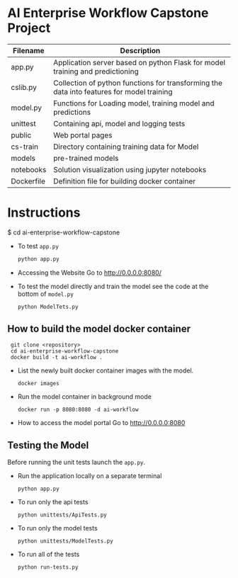 # AI Enterprise Workflow Capstone Project


| Filename |Description |
| --- | --- |
| app.py | Application server based on python Flask for model training and predictioning |
| cslib.py | Collection of python functions for transforming the data into features for model training |
| model.py | Functions for Loading model, training model and predictions |
|unittest| Containing api, model and logging tests |
| public | Web portal pages |
| cs-train | Directory containing training data for Model|
| models | pre-trained models |
| notebooks | Solution visualization using jupyter notebooks |
| Dockerfile| Definition file for building docker container|



# Instructions

$ cd ai-enterprise-workflow-capstone

* To test `app.py`
    ```bash
    python app.py
    ```

* Accessing the Website
  Go to http://0.0.0.0:8080/ 
  
    
* To test the model directly and train the model see the code at the bottom of `model.py`
    ```bash
    python ModelTets.py
    ```


## How to build the model docker container

```
 git clone <repository>
 cd ai-enterprise-workflow-capstone
 docker build -t ai-workflow .
```

* List the newly built docker container images with the model.
    ```
    docker images
    ```
* Run the model container in background mode
    ```
    docker run -p 8080:8080 -d ai-workflow
    ```

* How to access the model portal
    Go to http://0.0.0.0:8080


## Testing the Model
Before running the unit tests launch the `app.py`.

* Run the application locally on a separate terminal
  ```
  python app.py
  ```

* To run only the api tests
    ```
    python unittests/ApiTests.py
    ```

* To run only the model tests
    ```
    python unittests/ModelTests.py
    ```

* To run all of the tests
    ```
    python run-tests.py
    ```

